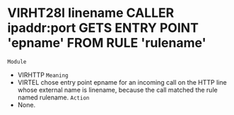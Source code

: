 # VIRHT28I linename CALLER ipaddr:port GETS ENTRY POINT 'epname' FROM RULE 'rulename'
`Module`
- VIRHTTP
`Meaning`
- VIRTEL chose entry point epname for an incoming call on the HTTP line whose external name is linename, because the call matched the rule named rulename.
`Action`
- None.
